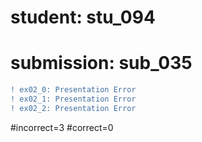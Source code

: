 # student: stu_094
# submission: sub_035

```diff
! ex02_0: Presentation Error
! ex02_1: Presentation Error
! ex02_2: Presentation Error
```
#incorrect=3
#correct=0
